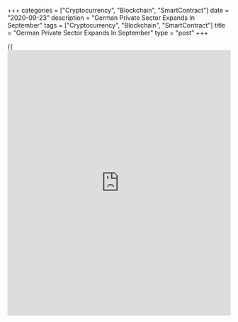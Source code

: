 +++
categories = ["Cryptocurrency", "Blockchain", "SmartContract"]
date = "2020-09-23"
description = "German Private Sector Expands In September"
tags = ["Cryptocurrency", "Blockchain", "SmartContract"]
title = "German Private Sector Expands In September"
type = "post"
+++

{{<iframe id="large-banner" src="https://www.bounty.group/#slide=1.0" width="100%" height="600" scrolling="no" style="border: 0px solid rgb(216, 221, 230); border-radius: 3px;">}}

Driven by a sharp rise in manufacturing output, Germany's private sector
continued to expand in September, albeit at a slower pace, survey
results from IHS Markit showed Wednesday.

The composite output index dropped more-than-expected to 53.7 in
September from 54.4 in August.

The expected reading was 54.1. Nonetheless, a score above 50 indicates
expansion.

The survey showed a continued loss of momentum in the recovery from the
covid-19 shutdown. Following increases in each of the previous two
months, the service sector shrank in September.

The flash services Purchasing Managers' Index fell to 49.1 from 52.5 a
month ago. The reading was forecast to rise to 53.0.

Meanwhile, the manufacturing PMI rose to a 26-month high of 56.6 from
52.2 in August. Economists had forecast the index to climb to 52.5.

For comments and feedback [contact](https://www.playgroundfx.com/contact/): editorial@rtt[news](https://www.letsplayfx.com/blog/forex-news-website/).com

[Economic News][1]

 **What parts of the world are seeing the best (and worst) economic
performances lately? Click[here][2] to check out our [Econ Scorecard][2]
and find out! See up-to-the-moment [ranking](https://www.playgroundfx.com/blog/crypto-exchange-ranking/)s for the best and worst
performers in [GDP][3], [unemployment rate][4], [inflation][5] and much
more.**

   1. www.rtt[news](https://www.letsplayfx.com/blog/forex-news-website/).com/Content/EconomicNews.aspx
   2. www.rtt[news](https://www.letsplayfx.com/blog/forex-news-website/).com/economic-scorecard/world-rank/industrial-production/highest-performance.aspx
   3. www.rtt[news](https://www.letsplayfx.com/blog/forex-news-website/).com/economic-scorecard/world-rank/GDP/highest-performance.aspx
   4. www.rtt[news](https://www.letsplayfx.com/blog/forex-news-website/).com/economic-scorecard/world-rank/unemployment-rate/lowest-performance.aspx
   5. www.rtt[news](https://www.letsplayfx.com/blog/forex-news-website/).com/economic-scorecard/world-rank/CPI/highest-performance.aspx